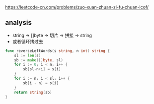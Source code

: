 https://leetcode-cn.com/problems/zuo-xuan-zhuan-zi-fu-chuan-lcof/

## analysis
- string -> []byte -> 切片 -> 拼接 -> string
- 或者循环拷过去
```go
func reverseLeftWords(s string, n int) string {
    sl := len(s)
    sb := make([]byte, sl)
    for i := 0; i < n; i++ {
        sb[sl-n+i] = s[i]
    }
    for i := n; i < sl; i++ {
        sb[i - n] = s[i]
    }
    return string(sb)
}
```